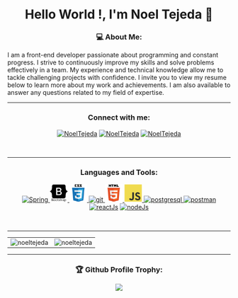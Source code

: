 

<h1 align='center'> Hello World !, I'm Noel Tejeda 👋</h1>


<h3 align="center">💻 About Me: </h3>
<!-- BLOGPOSTS:START -->
I am a front-end developer passionate about programming and constant progress. I strive to continuously improve my skills and solve problems effectively in a team. My experience and technical knowledge allow me to tackle challenging projects with confidence. I invite you to view my resume below to learn more about my work and achievements. I am also available to answer any questions related to my field of expertise.
<!-- BLOGPOSTS:END -->

----------------------------------------------

<h3 align="center">Connect with me:</h3>
<p align="center">
<a href="https://linkedin.com/in/noel-tejeda-71a929181/" target="blank"><img align="center" src="https://raw.githubusercontent.com/rahuldkjain/github-profile-readme-generator/master/src/images/icons/Social/linked-in-alt.svg" alt="NoelTejeda" height="30" width="40" /></a>
<a href="https://codesandbox.com/u/NoelTejeda" target="blank"><img align="center" src="https://raw.githubusercontent.com/rahuldkjain/github-profile-readme-generator/master/src/images/icons/Social/codesandbox.svg" alt="NoelTejeda" height="30" width="40" /></a>
<a href="https://instagram.com/noel__tejeda" target="blank"><img align="center" src="https://raw.githubusercontent.com/rahuldkjain/github-profile-readme-generator/master/src/images/icons/Social/instagram.svg" alt="NoelTejeda" height="30" width="40" /></a>
</p>
<br/>

----------------------------------------------

<h3 align="center">Languages and Tools:</h3>
<p align="center"> <a href="https://spring.io/projects/spring-boot" target="_blank" rel="noreferrer"> <img src="https://www.vectorlogo.zone/logos/springio/springio-ar21.svg" alt="Spring" width="80" height="50"/> </a>  <a href="https://getbootstrap.com" target="_blank" rel="noreferrer"> <img src="https://raw.githubusercontent.com/devicons/devicon/master/icons/bootstrap/bootstrap-plain-wordmark.svg" alt="bootstrap" width="40" height="40"/> </a> <a href="https://www.w3schools.com/css/" target="_blank" rel="noreferrer"> <img src="https://raw.githubusercontent.com/devicons/devicon/master/icons/css3/css3-original-wordmark.svg" alt="css3" width="40" height="40"/> </a> <a href="https://git-scm.com/" target="_blank" rel="noreferrer"> <img src="https://www.vectorlogo.zone/logos/git-scm/git-scm-icon.svg" alt="git" width="40" height="40"/> </a> <a href="https://www.w3.org/html/" target="_blank" rel="noreferrer"> <img src="https://raw.githubusercontent.com/devicons/devicon/master/icons/html5/html5-original-wordmark.svg" alt="html5" width="40" height="40"/> </a> <a href="https://developer.mozilla.org/en-US/docs/Web/JavaScript" target="_blank" rel="noreferrer"> <img src="https://raw.githubusercontent.com/devicons/devicon/master/icons/javascript/javascript-original.svg" alt="javascript" width="40" height="40"/> </a> <a href="https://www.postgresql.org" target="_blank" rel="noreferrer"> <img src="https://upload.wikimedia.org/wikipedia/commons/thumb/2/29/Postgresql_elephant.svg/1985px-Postgresql_elephant.svg.png" alt="postgresql" width="40" height="40"/> </a> <a href="https://postman.com" target="_blank" rel="noreferrer"> <img src="https://www.vectorlogo.zone/logos/getpostman/getpostman-icon.svg" alt="postman" width="40" height="40"/> </a> <a href="https://es.react.dev" target="_blank" rel="noreferrer"> <img src="https://www.vectorlogo.zone/logos/reactjs/reactjs-ar21.svg" alt="reactJs" width="80" height="50"/></a> <a href="https://nodejs.org/es" target="_blank" rel="noreferrer"> <img src="https://www.vectorlogo.zone/logos/nodejs/nodejs-ar21.svg" alt="nodeJs" width="80" height="50"/> </a></p>
<br/>

----------------------------------------------

<p align="center">
    <table style="border: 0;">
        <tr>
            <td>
                <img src="https://github-readme-stats.vercel.app/api?username=noeltejeda&show_icons=true&locale=en" alt="noeltejeda" width="400" height="200" />
            </td>
            <td>
                <img src="https://github-readme-streak-stats.herokuapp.com/?user=noeltejeda&" alt="noeltejeda" width="400" height="200" />
            </td>
        </tr>
    </table>
</p>

----------------------------------------------


<h3 align="center">🏆 Github Profile Trophy:</h3>
<div align="center">
  <img src="https://github-profile-trophy.vercel.app/?username=NoelTejeda&column=6&row=1"/>
</div>
</br>
